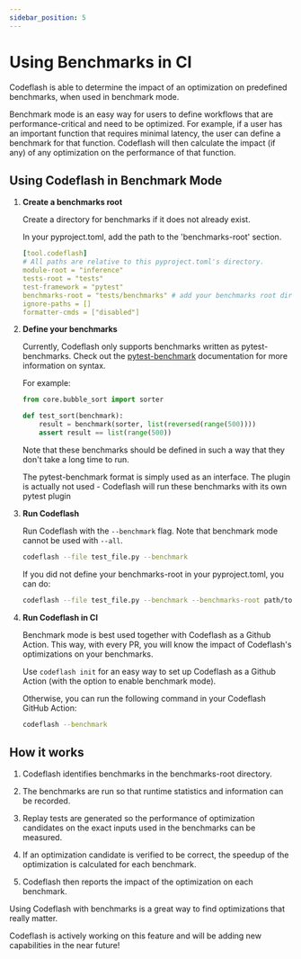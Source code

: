 ```yaml
---
sidebar_position: 5
---
```

# Using Benchmarks in CI

Codeflash is able to determine the impact of an optimization on predefined benchmarks, when used in benchmark mode.

Benchmark mode is an easy way for users to define workflows that are performance-critical and need to be optimized.
For example, if a user has an important function that requires minimal latency, the user can define a benchmark for that function.
Codeflash will then calculate the impact (if any) of any optimization on the performance of that function.

## Using Codeflash in Benchmark Mode

1. **Create a benchmarks root** 

    Create a directory for benchmarks if it does not already exist. 

   In your pyproject.toml, add the path to the 'benchmarks-root' section.
    ```yaml
    [tool.codeflash]
   # All paths are relative to this pyproject.toml's directory.
   module-root = "inference"
   tests-root = "tests"
   test-framework = "pytest"
   benchmarks-root = "tests/benchmarks" # add your benchmarks root dir here
   ignore-paths = []
   formatter-cmds = ["disabled"]
    ```
    
2. **Define your benchmarks**
    
   Currently, Codeflash only supports benchmarks written as pytest-benchmarks. Check out the [pytest-benchmark](https://pytest-benchmark.readthedocs.io/en/stable/index.html) documentation for more information on syntax.

   For example:
      
   ```python
   from core.bubble_sort import sorter

   def test_sort(benchmark):
       result = benchmark(sorter, list(reversed(range(500))))
       assert result == list(range(500))
   ```

   Note that these benchmarks should be defined in such a way that they don't take a long time to run.

   The pytest-benchmark format is simply used as an interface. The plugin is actually not used - Codeflash will run these benchmarks with its own pytest plugin


3. **Run Codeflash**

   Run Codeflash with the `--benchmark` flag. Note that benchmark mode cannot be used with `--all`. 

   ```bash
   codeflash --file test_file.py --benchmark
   ```
   
   If you did not define your benchmarks-root in your pyproject.toml, you can do:

   ```bash
   codeflash --file test_file.py --benchmark --benchmarks-root path/to/benchmarks
   ```
   

4. **Run Codeflash in CI**

   Benchmark mode is best used together with Codeflash as a Github Action. This way, with every PR, you will know the impact of Codeflash's optimizations on your benchmarks.
   
   Use `codeflash init` for an easy way to set up Codeflash as a Github Action (with the option to enable benchmark mode).

   Otherwise, you can run the following command in your Codeflash GitHub Action:

   ```bash
   codeflash --benchmark
   ```



## How it works

1. Codeflash identifies benchmarks in the benchmarks-root directory.


2. The benchmarks are run so that runtime statistics and information can be recorded. 


3. Replay tests are generated so the performance of optimization candidates on the exact inputs used in the benchmarks can be measured.


4. If an optimization candidate is verified to be correct, the speedup of the optimization is calculated for each benchmark. 


5. Codeflash then reports the impact of the optimization on each benchmark. 


Using Codeflash with benchmarks is a great way to find optimizations that really matter.

Codeflash is actively working on this feature and will be adding new capabilities in the near future!